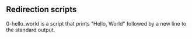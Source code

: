 ## Redirection scripts

0-hello_world is a script that prints "Hello, World" followed by a new line to the standard output.
